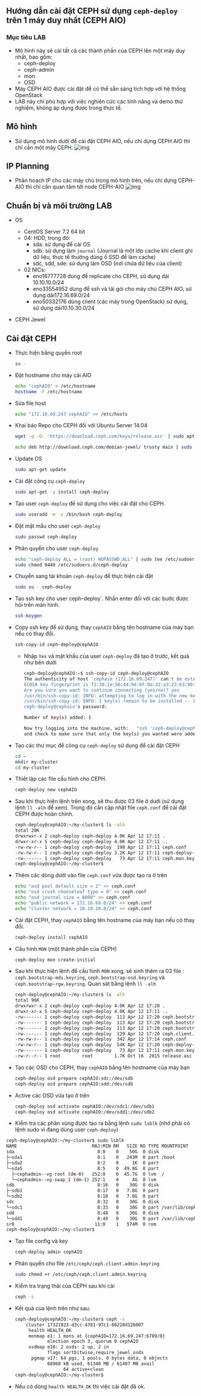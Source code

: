 ## Hướng dẫn cài đặt CEPH sử dụng `ceph-deploy` trên 1 máy duy nhất (CEPH AIO)

### Mục tiêu LAB
- Mô hình này sẽ cài tất cả các thành phần của CEPH lên một máy duy nhất, bao gồm:
  - ceph-deploy
  - ceph-admin
  - mon
  - OSD
- Máy CEPH AIO được cài đặt để có thể sẵn sàng tích hợp với hệ thống OpenStack
- LAB này chỉ phù hợp với việc nghiên cức các tính năng và demo thử nghiệm, không áp dụng được trong thực tế.

## Mô hình 
- Sử dụng mô hình dưới để cài đặt CEPH AIO, nếu chỉ dựng CEPH AIO thì chỉ cần một máy CEPH. 
![img](../images/topology_OPS_CEPH-AIO_CentOS7.2.png)

## IP Planning
- Phân hoạch IP cho các máy chủ trong mô hình trên, nếu chỉ dựng CEPH-AIO thì chỉ cần quan tâm tới node CEPH-AIO
![img](../images/ip-planning-OPS-CEPH-AIO-CentOS7.2.png)

## Chuẩn bị và môi trường LAB
 
- OS
  - CentOS Server 7.2 64 bit
  - 04: HDD, trong đó:
    - sda: sử dụng để cài OS
    - sdb: sử dụng làm `journal` (Journal là một lớp cache khi client ghi dữ liệu, thực tế thường dùng ổ SSD để làm cache)
    - sdc, sdd, sde: sử dụng làm OSD (nơi chứa dữ liệu của client)
  - 02 NICs: 
    - eno16777728 dùng để replicate cho CEPH, sử dụng dải 10.10.10.0/24
    - eno33554952 dùng để ssh và tải gói cho máy chủ CEPH AIO, sử dụng dải172.16.69.0/24
    - eno50332176 dùng client (các máy trong OpenStack) sử dụng, sử dụng dải10.10.30.0/24
  
- CEPH Jewel

## Cài đặt CEPH

- Thực hiện bằng quyền root
  ```sh
  su -
  ```
  
- Đặt hostname cho máy cài AIO
  ```sh
  echo "cephAIO" > /etc/hostname
  hostname -F /etc/hostname
  ```

- Sửa file host 
  ```sh
  echo "172.16.69.247 cephAIO" >> /etc/hosts
  ```

- Khai báo Repo cho CEPH đối với Ubuntu Server 14.04
  ```sh
  wget -q -O- 'https://download.ceph.com/keys/release.asc' | sudo apt-key add -
  
  echo deb http://download.ceph.com/debian-jewel/ trusty main | sudo tee /etc/apt/sources.list.d/ceph.list
  ```
  
  
- Update OS 
  ```sh
  sudo apt-get update 
  ```

- Cài đặt công cụ `ceph-deploy`
  ```sh
  sudo apt-get -y install ceph-deploy
  ```

- Tạo user `ceph-deploy` để sử dụng cho việc cài đặt cho CEPH.
  ```sh
  sudo useradd -m -s /bin/bash ceph-deploy
  ```

- Đặt mật mẩu cho user `ceph-deploy`  
  ```sh
  sudo passwd ceph-deploy
  ```

- Phân quyền cho user `ceph-deploy`
  ```sh
  echo "ceph-deploy ALL = (root) NOPASSWD:ALL" | sudo tee /etc/sudoers.d/ceph-deploy
  sudo chmod 0440 /etc/sudoers.d/ceph-deploy
  ```

- Chuyển sang tài khoản `ceph-deploy` để thực hiện cài đặt
  ```sh
  sudo su - ceph-deploy
  ```

- Tạo ssh key cho user ceph-deploy`. Nhấn enter đối với các bước được hỏi trên màn hình.
  ```sh
  ssh-keygen
  ```

- Copy ssh key để sử dụng, thay `cephAIO` bằng tên hostname của máy bạn nếu có thay đổi.
  ```sh
  ssh-copy-id ceph-deploy@cephAIO
  ```

  - Nhập `Yes` và mật khẩu của user `ceph-deploy` đã tạo ở trước, kết quả như bên dưới
    ```sh
    ceph-deploy@cephAIO:~$ ssh-copy-id ceph-deploy@cephAIO
    The authenticity of host 'cephaio (172.16.69.247)' can't be established.
    ECDSA key fingerprint is f2:38:1e:50:44:94:6f:0a:32:a3:23:63:90:7b:53:27.
    Are you sure you want to continue connecting (yes/no)? yes
    /usr/bin/ssh-copy-id: INFO: attempting to log in with the new key(s), to filter out any that are already installed
    /usr/bin/ssh-copy-id: INFO: 1 key(s) remain to be installed -- if you are prompted now it is to install the new keys
    ceph-deploy@cephaio's password:

    Number of key(s) added: 1

    Now try logging into the machine, with:   "ssh 'ceph-deploy@cephAIO'"
    and check to make sure that only the key(s) you wanted were added.
    ```
  
- Tạo các thư mục để công cụ `ceph-deploy` sử dụng để cài đặt CEPH
  ```sh
  cd ~
  mkdir my-cluster
  cd my-cluster
  ```

- Thiết lập các file cấu hình cho CEPH.
  ```sh
  ceph-deploy new cephAIO
  ```

- Sau khi thực hiện lệnh trên xong, sẽ thu được 03 file ở dưới (sử dụng lệnh `ll -alh` để xem). Trong đó cần cập nhật file `ceph.conf` để cài đặt CEPH được hoàn chỉnh.
  ```sh
  ceph-deploy@cephAIO:~/my-cluster$ ls -alh
  total 20K
  drwxrwxr-x 2 ceph-deploy ceph-deploy 4.0K Apr 12 17:11 .
  drwxr-xr-x 5 ceph-deploy ceph-deploy 4.0K Apr 12 17:11 ..
  -rw-rw-r-- 1 ceph-deploy ceph-deploy  198 Apr 12 17:11 ceph.conf
  -rw-rw-r-- 1 ceph-deploy ceph-deploy 3.2K Apr 12 17:11 ceph-deploy-ceph.log
  -rw------- 1 ceph-deploy ceph-deploy   73 Apr 12 17:11 ceph.mon.keyring
  ceph-deploy@cephAIO:~/my-cluster$
  ```

- Thêm các dòng dưới vào file `ceph.conf` vừa được tạo ra ở trên
  ```sh
  echo "osd pool default size = 2" >> ceph.conf
  echo "osd crush chooseleaf type = 0" >> ceph.conf
  echo "osd journal size = 8000" >> ceph.conf
  echo "public network = 172.16.69.0/24" >> ceph.conf
  echo "cluster network = 10.10.10.0/24" >> ceph.conf
  ```
  
- Cài đặt CEPH, thay `cephAIO` bằng tên hostname của máy bạn nếu có thay đổi.
  ```sh
  ceph-deploy install cephAIO
  ```

- Cấu hình `MON` (một thành phần của CEPH)
  ```sh
  ceph-deploy mon create-initial
  ```
- Sau khi thực hiện lệnh để cấu hình `MON` xong, sẽ sinh thêm ra 03 file : `ceph.bootstrap-mds.keyring`, `ceph.bootstrap-osd.keyring` và `ceph.bootstrap-rgw.keyring`. Quan sát bằng lệnh `ll -alh`

  ```sh
  ceph-deploy@cephAIO:~/my-cluster$ ls -alh
  total 96K
  drwxrwxr-x 2 ceph-deploy ceph-deploy 4.0K Apr 12 17:20 .
  drwxr-xr-x 5 ceph-deploy ceph-deploy 4.0K Apr 12 17:11 ..
  -rw------- 1 ceph-deploy ceph-deploy  113 Apr 12 17:20 ceph.bootstrap-mds.keyring
  -rw------- 1 ceph-deploy ceph-deploy  113 Apr 12 17:20 ceph.bootstrap-osd.keyring
  -rw------- 1 ceph-deploy ceph-deploy  113 Apr 12 17:20 ceph.bootstrap-rgw.keyring
  -rw------- 1 ceph-deploy ceph-deploy  129 Apr 12 17:20 ceph.client.admin.keyring
  -rw-rw-r-- 1 ceph-deploy ceph-deploy  342 Apr 12 17:14 ceph.conf
  -rw-rw-r-- 1 ceph-deploy ceph-deploy  54K Apr 12 17:20 ceph-deploy-ceph.log
  -rw------- 1 ceph-deploy ceph-deploy   73 Apr 12 17:11 ceph.mon.keyring
  -rw-r--r-- 1 root        root        1.7K Oct 16  2015 release.asc
  ```

- Tạo các OSD cho CEPH, thay `cephAIO` bằng tên hostname của máy bạn 
  ```sh
  ceph-deploy osd prepare cephAIO:sdc:/dev/sdb
  ceph-deploy osd prepare cephAIO:sdd:/dev/sdb
  ```

- Active các OSD vừa tạo ở trên
  ```sh
  ceph-deploy osd activate cephAIO:/dev/sdc1:/dev/sdb1
  ceph-deploy osd activate cephAIO:/dev/sdd1:/dev/sdb2
  ```
  
- Kiểm tra các phân vùng được tạo ra bằng lệnh `sudo lsblk` (nhớ phải có lệnh sudo vì đang dùng user `ceph-deploy`)
```sh
ceph-deploy@cephAIO:~/my-cluster$ sudo lsblk
NAME                            MAJ:MIN RM   SIZE RO TYPE MOUNTPOINT
sda                               8:0    0    50G  0 disk
├─sda1                            8:1    0   243M  0 part /boot
├─sda2                            8:2    0     1K  0 part
└─sda5                            8:5    0  49.8G  0 part
  ├─cephadmin--vg-root (dm-0)   252:0    0  45.7G  0 lvm  /
  └─cephadmin--vg-swap_1 (dm-1) 252:1    0     4G  0 lvm
sdb                               8:16   0    30G  0 disk
├─sdb1                            8:17   0   7.8G  0 part
└─sdb2                            8:18   0   7.8G  0 part
sdc                               8:32   0    30G  0 disk
└─sdc1                            8:33   0    30G  0 part /var/lib/ceph/osd/ceph-0
sdd                               8:48   0    30G  0 disk
└─sdd1                            8:49   0    30G  0 part /var/lib/ceph/osd/ceph-1
sr0                              11:0    1   574M  0 rom
ceph-deploy@cephAIO:~/my-cluster$
````
- Tạo file config và key
  ```sh
  ceph-deploy admin cephAIO
  ```

- Phân quyền cho file `/etc/ceph/ceph.client.admin.keyring`
  ```sh
  sudo chmod +r /etc/ceph/ceph.client.admin.keyring
  ```
  
- Kiểm tra trạng thái của CEPH sau khi cài
  ```sh
  ceph -s
  ```

- Kết quả của lệnh trên như sau: 
  ```sh
  ceph-deploy@cephAIO:~/my-cluster$ ceph -s
      cluster 17321823-d3cc-4781-97c1-66228d12b007
       health HEALTH_OK
       monmap e1: 1 mons at {cephAIO=172.16.69.247:6789/0}
              election epoch 3, quorum 0 cephAIO
       osdmap e10: 2 osds: 2 up, 2 in
              flags sortbitwise,require_jewel_osds
        pgmap v17: 64 pgs, 1 pools, 0 bytes data, 0 objects
              68960 kB used, 61340 MB / 61407 MB avail
                    64 active+clean
  ceph-deploy@cephAIO:~/my-cluster$
  ```

- Nếu có dòng `health HEALTH_OK` thì việc cài đặt đã ok.
